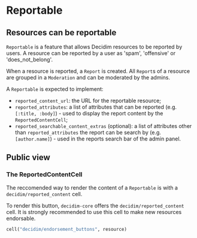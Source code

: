 # Reportable

## Resources can be reportable

`Reportable` is a feature that allows Decidim resources to be reported by users.
A resource can be reported by a user as 'spam', 'offensive' or 'does_not_belong'.

When a resource is reported, a `Report` is created. All `Report`s of a resource are grouped in a `Moderation` and can be moderated by the admins.

A `Reportable` is expected to implement:

- `reported_content_url`: the URL for the reportable resource;
- `reported_attributes`: a list of attributes that can be reported (e.g. `[:title, :body]`) - used to display the report content by the `ReportedContentCell`;
- `reported_searchable_content_extras` (optional): a list of attributes other than `reported_attributes` the report can be search by (e.g. `[author.name]`) - used in the reports search bar of the admin panel.

## Public view

### The ReportedContentCell

The reccomended way to render the content of a `Reportable` is with a `decidim/reported_content` cell.

To render this button, `decidim-core` offers the `decidim/reported_content` cell. It is strongly recommended to use this cell to make new resources endorsable.

```ruby
cell("decidim/endorsement_buttons", resource)
```
